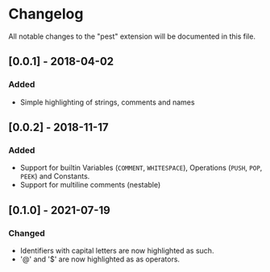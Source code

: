 # Changelog
All notable changes to the "pest" extension will be documented in this file.

## [0.0.1] - 2018-04-02
### Added
- Simple highlighting of strings, comments and names

## [0.0.2] - 2018-11-17
### Added
- Support for builtin Variables (`COMMENT`, `WHITESPACE`), Operations (`PUSH`, `POP`, `PEEK`) and Constants.
- Support for multiline comments (nestable)

## [0.1.0] - 2021-07-19
### Changed
- Identifiers with capital letters are now highlighted as such.
- '@' and '$' are now highlighted as as operators.
